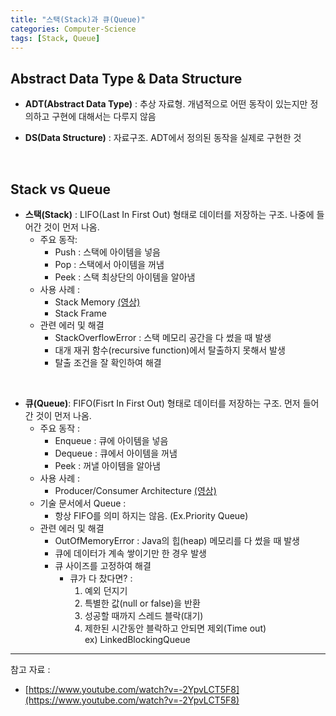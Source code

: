 ```yaml
---
title: "스택(Stack)과 큐(Queue)"
categories: Computer-Science
tags: [Stack, Queue]
---
```


## Abstract Data Type & Data Structure

- **ADT(Abstract Data Type)** : 추상 자료형. 개념적으로 어떤 동작이 있는지만 정의하고 구현에 대해서는 다루지 않음

- **DS(Data Structure)** : 자료구조. ADT에서 정의된 동작을 실제로 구현한 것

<br>

## Stack vs Queue

- **스택(Stack)** : LIFO(Last In First Out) 형태로 데이터를 저장하는 구조. 나중에 들어간 것이 먼저 나옴.
    - 주요 동작: 
        - Push : 스택에 아이템을 넣음
        - Pop : 스택에서 아이템을 꺼냄
        - Peek : 스택 최상단의 아이템을 알아냄
    - 사용 사례 : 
        - Stack Memory [(영상)](https://youtu.be/-2YpvLCT5F8?t=306)
        - Stack Frame
    - 관련 에러 및 해결
        - StackOverflowError : 스택 메모리 공간을 다 썼을 때 발생
        - 대개 재귀 함수(recursive function)에서 탈출하지 못해서 발생
        - 탈출 조건을 잘 확인하여 해결


<br>

- **큐(Queue)**: FIFO(Fisrt In First Out) 형태로 데이터를 저장하는 구조. 먼저 들어간 것이 먼저 나옴.
    - 주요 동작 : 
        - Enqueue : 큐에 아이템을 넣음
        - Dequeue : 큐에서 아이템을 꺼냄
        - Peek : 꺼낼 아이템을 알아냄
    - 사용 사례 : 
        - Producer/Consumer Architecture  [(영상)](https://youtu.be/-2YpvLCT5F8?t=418)
    - 기술 문서에서 Queue :
        - 항상 FIFO를 의미 하지는 않음. (Ex.Priority Queue)
    - 관련 에러 및 해결
        - OutOfMemoryError : Java의 힙(heap) 메모리를 다 썼을 때 발생
        - 큐에 데이터가 계속 쌓이기만 한 경우 발생
        - 큐 사이즈를 고정하여 해결 <br>
            - 큐가 다 찼다면? :
                1. 예외 던지기
                2. 특별한 값(null or false)을 반환
                3. 성공할 때까지 스레드 블락(대기)
                4. 제한된 시간동안 블락하고 안되면 제외(Time out)
                <br>ex) LinkedBlockingQueue





<hr>

참고 자료 : 

- [https://www.youtube.com/watch?v=-2YpvLCT5F8](https://www.youtube.com/watch?v=-2YpvLCT5F8)



